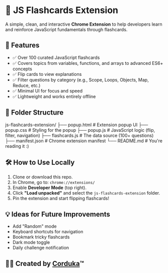 # 🧠 JS Flashcards Extension

A simple, clean, and interactive **Chrome Extension** to help developers learn and reinforce JavaScript fundamentals through flashcards.

## 🚀 Features

- ✅ Over 100 curated JavaScript flashcards
- ✅ Covers topics from variables, functions, and arrays to advanced ES6+ concepts
- ✅ Flip cards to view explanations
- ✅ Filter questions by category (e.g., Scope, Loops, Objects, Map, Reduce, etc.)
- ✅ Minimal UI for focus and speed
- ✅ Lightweight and works entirely offline

## 📂 Folder Structure

js-flashcards-extension/
├── popup.html # Extension popup UI
├── popup.css # Styling for the popup
├── popup.js # JavaScript logic (flip, filter, navigation)
├── flashcards.js # The data source (100+ questions)
├── manifest.json # Chrome extension manifest
└── README.md # You're reading it :)

## 🛠 How to Use Locally

1. Clone or download this repo.
2. In Chrome, go to: `chrome://extensions/`
3. Enable **Developer Mode** (top right).
4. Click **"Load unpacked"** and select the `js-flashcards-extension` folder.
5. Pin the extension and start flipping flashcards!

## 💡 Ideas for Future Improvements

- Add "Random" mode
- Keyboard shortcuts for navigation
- Bookmark tricky flashcards
- Dark mode toggle
- Daily challenge notification

## 👨‍💻 Created by [Corduka](https://github.com/corduka)™
